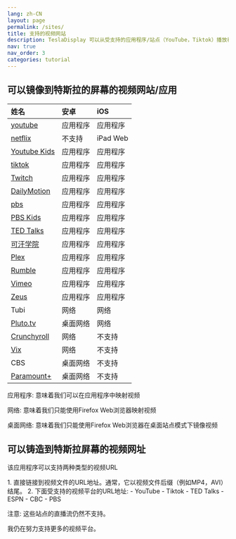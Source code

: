 ```yaml
---
lang: zh-CN
layout: page
permalink: /sites/
title: 支持的视频网站
description: TeslaDisplay 可以从受支持的应用程序/站点（YouTube，Tiktok）播放视频到特斯拉。
nav: true
nav_order: 3
categories: tutorial
---
```

<!-- _pages/sites.md -->
## 可以镜像到特斯拉的屏幕的视频网站/应用

| 姓名| 安卓| iOS           |
| :---------------| :-----------------| :-----------------|
| <a href='/youtube'> youtube </a>| 应用程序| 应用程序|
| <a href='/netflix'> netflix </a>| 不支持| iPad Web|
| <a href='/demo-youtube-kids'>Youtube Kids</a>| 应用程序| 应用程序|
| <a href='/tiktok'> tiktok </a>| 应用程序| 应用程序|
| <a href='/demo-twitch'>Twitch</a>| 应用程序| 应用程序|
| <a href='/demo-dailymotion'>DailyMotion</a>| 应用程序| 应用程序|
| <a href='/demo-pbs'> pbs </a>| 应用程序| 应用程序|
| <a href='/demo-pbskids'>PBS Kids</a>| 应用程序| 应用程序|
| <a href='/demo-ted'>TED Talks</a>| 应用程序| 应用程序|
| <a href='/demo-khan'>可汗学院</a>| 应用程序| 应用程序|
| <a href='/demo-plex'>Plex</a>| 应用程序| 应用程序|
| <a href='/demo-Rumble'>Rumble</a>| 应用程序| 应用程序|
| <a href='/demo-vimeo'>Vimeo</a>| 应用程序| 应用程序|
| <a href='/demo-zeus'>Zeus</a>| 应用程序| 应用程序|
| Tubi         | 网络| 网络|
| <a href='/demo-pluto'>Pluto.tv</a>| 桌面网络| 网络|
| <a href='/demo-crunchyroll'>Crunchyroll</a>| 网络| 不支持|
| <a href='/demo-vix'>Vix</a>| 网络| 不支持|
| CBS| 桌面网络| 不支持|
| <a href='/demo-paramount'>Paramount+</a>| 桌面网络| 不支持|

<p>应用程序: 意味着我们可以在应用程序中映射视频</p>
<p>网络: 意味着我们只能使用Firefox Web浏览器映射视频</p>
<p>桌面网络: 意味着我们只能使用Firefox Web浏览器在桌面站点模式下镜像视频</p>


## 可以铸造到特斯拉屏幕的视频网址
<p name="video_url" id="video_url">
该应用程序可以支持两种类型的视频URL
</p>
1. 直接链接到视频文件的URL地址。通常，它以视频文件后缀（例如MP4，AVI）结尾。
2. 下面受支持的视频平台的URL地址:
  - YouTube
  - Tiktok
  - TED Talks
  - ESPN
  - CBC
  - PBS

<p>注意: 这些站点的直播流仍然不支持。</p>
<p>我仍在努力支持更多的视频平台。</p>


